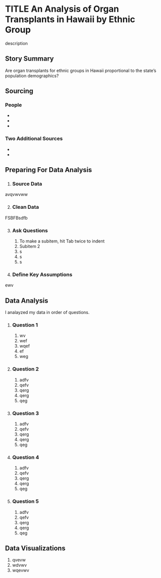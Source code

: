 # TITLE An Analysis of Organ Transplants in Hawaii by Ethnic Group 
description 

## Story Summary 
Are organ transplants for ethnic groups in Hawaii proportional to the state’s population demographics? 

## Sourcing 
### People
* 
*
*

### Two Additional Sources
*
*

## Preparing For Data Analysis  

1. ### Source Data
avqvwvww

2. ### Clean Data 
FSBFBsdfb

3. ### Ask Questions
    1. To make a subitem, hit Tab twice to indent
    2. Subitem 2
    3. s
    4. s
    5. s
   
4. ### Define Key Assumptions
ewv

## Data Analysis 
I analayzed my data in order of questions. 

1. ### Question 1
    1. wv
    2. wef
    3. wqef
    4. ef
    5. weg

2. ### Question 2
    1. adfv
    2. qefv
    3. qerg
    4. qerg
    5. qeg

3. ### Question 3
    1. adfv
    2. qefv
    3. qerg
    4. qerg
    5. qeg

4. ### Question 4
    1. adfv
    2. qefv
    3. qerg
    4. qerg
    5. qeg

5. ### Question 5
    1. adfv
    2. qefv
    3. qerg
    4. qerg
    5. qeg

## Data Visualizations 
1. qvevw
2. wdvwv
3. wqevwv
